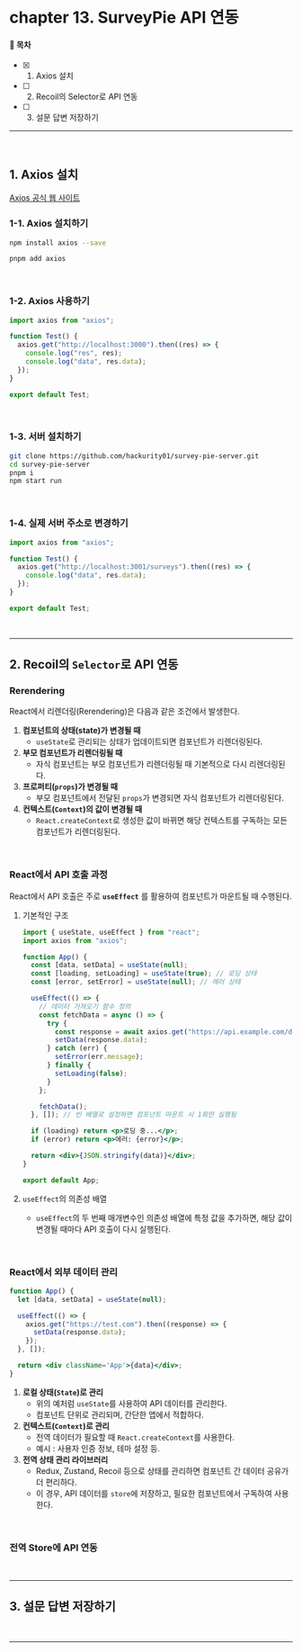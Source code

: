 # chapter 13. SurveyPie API 연동

#### 🌱 목차

- [x] 1. Axios 설치
- [ ] 2. Recoil의 Selector로 API 연동
- [ ] 3. 설문 답변 저장하기

---

<br>

## 1. Axios 설치

[Axios 공식 웹 사이트](https://axios-http.com/kr/docs/intro)

### 1-1. Axios 설치하기

```bash
npm install axios --save

pnpm add axios
```

<br>

### 1-2. Axios 사용하기

```javascript
import axios from "axios";

function Test() {
  axios.get("http://localhost:3000").then((res) => {
    console.log("res", res);
    console.log("data", res.data);
  });
}

export default Test;
```

<br>

### 1-3. 서버 설치하기

```bash
git clone https://github.com/hackurity01/survey-pie-server.git
cd survey-pie-server
pnpm i
npm start run
```

<br>

### 1-4. 실제 서버 주소로 변경하기

```javascript
import axios from "axios";

function Test() {
  axios.get("http://localhost:3001/surveys").then((res) => {
    console.log("data", res.data);
  });
}

export default Test;
```

<br>

---

## 2. Recoil의 `Selector`로 API 연동

### Rerendering

React에서 리렌더링(Rerendering)은 다음과 같은 조건에서 발생한다.

1. **컴포넌트의 상태(state)가 변경될 때**
   - `useState`로 관리되는 상태가 업데이트되면 컴포넌트가 리렌더링된다.
2. **부모 컴포넌트가 리렌더링될 때**
   - 자식 컴포넌트는 부모 컴포넌트가 리렌더링될 때 기본적으로 다시 리렌더링된다.
3. **프로퍼티(`props`)가 변경될 때**
   - 부모 컴포넌트에서 전달된 `props`가 변경되면 자식 컴포넌트가 리렌더링된다.
4. **컨텍스트(`Context`)의 값이 변경될 때**
   - `React.createContext`로 생성한 값이 바뀌면 해당 컨텍스트를 구독하는 모든 컴포넌트가 리렌더링된다.

<br>

### React에서 API 호출 과정

React에서 API 호출은 주로 **`useEffect`** 를 활용하여 컴포넌트가 마운트될 때 수행된다.

1. 기본적인 구조

   ```jsx
   import { useState, useEffect } from "react";
   import axios from "axios";

   function App() {
     const [data, setData] = useState(null);
     const [loading, setLoading] = useState(true); // 로딩 상태
     const [error, setError] = useState(null); // 에러 상태

     useEffect(() => {
       // 데이터 가져오기 함수 정의
       const fetchData = async () => {
         try {
           const response = await axios.get("https://api.example.com/data");
           setData(response.data);
         } catch (err) {
           setError(err.message);
         } finally {
           setLoading(false);
         }
       };

       fetchData();
     }, []); // 빈 배열로 설정하면 컴포넌트 마운트 시 1회만 실행됨

     if (loading) return <p>로딩 중...</p>;
     if (error) return <p>에러: {error}</p>;

     return <div>{JSON.stringify(data)}</div>;
   }

   export default App;
   ```

2. `useEffect`의 의존성 배열
   - `useEffect`의 두 번째 매개변수인 의존성 배열에 특정 값을 추가하면, 해당 값이 변경될 때마다 API 호출이 다시 실행된다.

<br>

### React에서 외부 데이터 관리

```jsx
function App() {
  let [data, setData] = useState(null);

  useEffect(() => {
    axios.get("https://test.com").then((response) => {
      setData(response.data);
    });
  }, []);

  return <div className='App'>{data}</div>;
}
```

1. **로컬 상태(`State`)로 관리**
   - 위의 예처럼 `useState`를 사용하여 API 데이터를 관리한다.
   - 컴포넌트 단위로 관리되며, 간단한 앱에서 적합하다.
2. **컨텍스트(`Context`)로 관리**
   - 전역 데이터가 필요할 때 `React.createContext`를 사용한다.
   - 예시 : 사용자 인증 정보, 테마 설정 등.
3. **전역 상태 관리 라이브러리**
   - Redux, Zustand, Recoil 등으로 상태를 관리하면 컴포넌트 간 데이터 공유가 더 편리하다.
   - 이 경우, API 데이터를 `store`에 저장하고, 필요한 컴포넌트에서 구독하여 사용한다.

<br>

### 전역 Store에 API 연동

<br>

---

## 3. 설문 답변 저장하기

<br>

---
